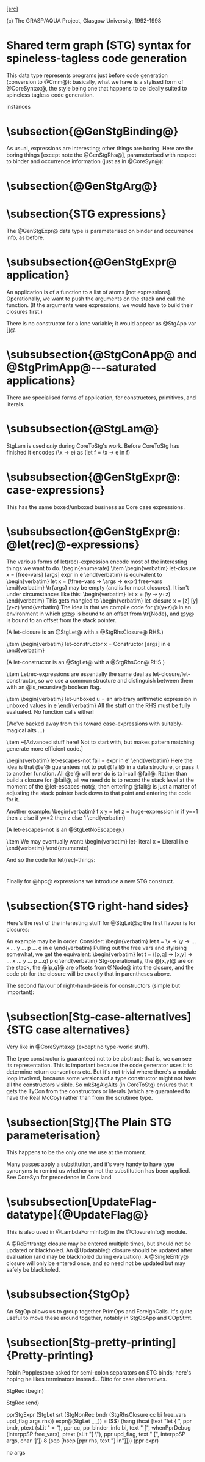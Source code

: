 [[src]](https://github.com/ghc/ghc/tree/master/compiler/stgSyn/StgSyn.hs)

(c) The GRASP/AQUA Project, Glasgow University, 1992-1998

# Shared term graph (STG) syntax for spineless-tagless code generation

This data type represents programs just before code generation (conversion to
@Cmm@): basically, what we have is a stylised form of @CoreSyntax@, the style
being one that happens to be ideally suited to spineless tagless code
generation.


 instances 

# \subsection{@GenStgBinding@}


As usual, expressions are interesting; other things are boring. Here
are the boring things [except note the @GenStgRhs@], parameterised
with respect to binder and occurrence information (just as in
@CoreSyn@):


# \subsection{@GenStgArg@}


# \subsection{STG expressions}


The @GenStgExpr@ data type is parameterised on binder and occurrence
info, as before.

# \subsubsection{@GenStgExpr@ application}


An application is of a function to a list of atoms [not expressions].
Operationally, we want to push the arguments on the stack and call the
function. (If the arguments were expressions, we would have to build
their closures first.)

There is no constructor for a lone variable; it would appear as
@StgApp var []@.


# \subsubsection{@StgConApp@ and @StgPrimApp@---saturated applications}


There are specialised forms of application, for constructors,
primitives, and literals.


# \subsubsection{@StgLam@}


StgLam is used *only* during CoreToStg's work. Before CoreToStg has
finished it encodes (\x -> e) as (let f = \x -> e in f)


# \subsubsection{@GenStgExpr@: case-expressions}


This has the same boxed/unboxed business as Core case expressions.


# \subsubsection{@GenStgExpr@: @let(rec)@-expressions}


The various forms of let(rec)-expression encode most of the
interesting things we want to do.
\begin{enumerate}
\item
\begin{verbatim}
let-closure x = [free-vars] [args] expr
in e
\end{verbatim}
is equivalent to
\begin{verbatim}
let x = (\free-vars -> \args -> expr) free-vars
\end{verbatim}
\tr{args} may be empty (and is for most closures).  It isn't under
circumstances like this:
\begin{verbatim}
let x = (\y -> y+z)
\end{verbatim}
This gets mangled to
\begin{verbatim}
let-closure x = [z] [y] (y+z)
\end{verbatim}
The idea is that we compile code for @(y+z)@ in an environment in which
@z@ is bound to an offset from \tr{Node}, and @y@ is bound to an
offset from the stack pointer.

(A let-closure is an @StgLet@ with a @StgRhsClosure@ RHS.)

\item
\begin{verbatim}
let-constructor x = Constructor [args]
in e
\end{verbatim}

(A let-constructor is an @StgLet@ with a @StgRhsCon@ RHS.)

\item
Letrec-expressions are essentially the same deal as
let-closure/let-constructor, so we use a common structure and
distinguish between them with an @is_recursive@ boolean flag.

\item
\begin{verbatim}
let-unboxed u = an arbitrary arithmetic expression in unboxed values
in e
\end{verbatim}
All the stuff on the RHS must be fully evaluated.
No function calls either!

(We've backed away from this toward case-expressions with
suitably-magical alts ...)

\item
~[Advanced stuff here! Not to start with, but makes pattern matching
generate more efficient code.]

\begin{verbatim}
let-escapes-not fail = expr
in e'
\end{verbatim}
Here the idea is that @e'@ guarantees not to put @fail@ in a data structure,
or pass it to another function. All @e'@ will ever do is tail-call @fail@.
Rather than build a closure for @fail@, all we need do is to record the stack
level at the moment of the @let-escapes-not@; then entering @fail@ is just
a matter of adjusting the stack pointer back down to that point and entering
the code for it.

Another example:
\begin{verbatim}
f x y = let z = huge-expression in
        if y==1 then z else
        if y==2 then z else
        1
\end{verbatim}

(A let-escapes-not is an @StgLetNoEscape@.)

\item
We may eventually want:
\begin{verbatim}
let-literal x = Literal
in e
\end{verbatim}
\end{enumerate}

And so the code for let(rec)-things:


# 

Finally for @hpc@ expressions we introduce a new STG construct.


# \subsection{STG right-hand sides}


Here's the rest of the interesting stuff for @StgLet@s; the first
flavour is for closures:



An example may be in order.  Consider:
\begin{verbatim}
let t = \x -> \y -> ... x ... y ... p ... q in e
\end{verbatim}
Pulling out the free vars and stylising somewhat, we get the equivalent:
\begin{verbatim}
let t = (\[p,q] -> \[x,y] -> ... x ... y ... p ...q) p q
\end{verbatim}
Stg-operationally, the @[x,y]@ are on the stack, the @[p,q]@ are
offsets from @Node@ into the closure, and the code ptr for the closure
will be exactly that in parentheses above.

The second flavour of right-hand-side is for constructors (simple but important):


# \subsection[Stg-case-alternatives]{STG case alternatives}


Very like in @CoreSyntax@ (except no type-world stuff).

The type constructor is guaranteed not to be abstract; that is, we can
see its representation. This is important because the code generator
uses it to determine return conventions etc. But it's not trivial
where there's a module loop involved, because some versions of a type
constructor might not have all the constructors visible. So
mkStgAlgAlts (in CoreToStg) ensures that it gets the TyCon from the
constructors or literals (which are guaranteed to have the Real McCoy)
rather than from the scrutinee type.


# \subsection[Stg]{The Plain STG parameterisation}


This happens to be the only one we use at the moment.


 Many passes apply a substitution, and it's very handy to have type
   synonyms to remind us whether or not the substitution has been applied.
   See CoreSyn for precedence in Core land




# \subsubsection[UpdateFlag-datatype]{@UpdateFlag@}


This is also used in @LambdaFormInfo@ in the @ClosureInfo@ module.

A @ReEntrant@ closure may be entered multiple times, but should not be
updated or blackholed. An @Updatable@ closure should be updated after
evaluation (and may be blackholed during evaluation). A @SingleEntry@
closure will only be entered once, and so need not be updated but may
safely be blackholed.


# \subsubsection{StgOp}


An StgOp allows us to group together PrimOps and ForeignCalls.
It's quite useful to move these around together, notably
in StgOpApp and COpStmt.


# \subsection[Stg-pretty-printing]{Pretty-printing}


Robin Popplestone asked for semi-colon separators on STG binds; here's
hoping he likes terminators instead...  Ditto for case alternatives.


 StgRec (begin) 

 StgRec (end) 


pprStgExpr (StgLet srt (StgNonRec bndr (StgRhsClosure cc bi free_vars upd_flag args rhs))
                        expr@(StgLet _ _))
  = ($$)
      (hang (hcat [text "let { ", ppr bndr, ptext (sLit " = "),
                          ppr cc,
                          pp_binder_info bi,
                          text " [", whenPprDebug (interppSP free_vars), ptext (sLit "] \\"),
                          ppr upd_flag, text " [",
                          interppSP args, char ']'])
            8 (sep [hsep [ppr rhs, text "} in"]]))
      (ppr expr)


no args